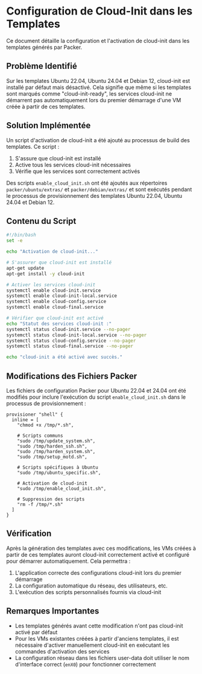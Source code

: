 # Configuration de Cloud-Init dans les Templates

Ce document détaille la configuration et l'activation de cloud-init dans les templates générés par Packer.

## Problème Identifié

Sur les templates Ubuntu 22.04, Ubuntu 24.04 et Debian 12, cloud-init est installé par défaut mais désactivé. Cela signifie que même si les templates sont marqués comme "cloud-init-ready", les services cloud-init ne démarrent pas automatiquement lors du premier démarrage d'une VM créée à partir de ces templates.

## Solution Implémentée

Un script d'activation de cloud-init a été ajouté au processus de build des templates. Ce script :

1. S'assure que cloud-init est installé
2. Active tous les services cloud-init nécessaires
3. Vérifie que les services sont correctement activés

Des scripts `enable_cloud_init.sh` ont été ajoutés aux répertoires `packer/ubuntu/extras/` et `packer/debian/extras/` et sont exécutés pendant le processus de provisionnement des templates Ubuntu 22.04, Ubuntu 24.04 et Debian 12.

## Contenu du Script

```bash
#!/bin/bash
set -e

echo "Activation de cloud-init..."

# S'assurer que cloud-init est installé
apt-get update
apt-get install -y cloud-init

# Activer les services cloud-init
systemctl enable cloud-init.service
systemctl enable cloud-init-local.service
systemctl enable cloud-config.service
systemctl enable cloud-final.service

# Vérifier que cloud-init est activé
echo "Statut des services cloud-init :"
systemctl status cloud-init.service --no-pager
systemctl status cloud-init-local.service --no-pager
systemctl status cloud-config.service --no-pager
systemctl status cloud-final.service --no-pager

echo "cloud-init a été activé avec succès."
```

## Modifications des Fichiers Packer

Les fichiers de configuration Packer pour Ubuntu 22.04 et 24.04 ont été modifiés pour inclure l'exécution du script `enable_cloud_init.sh` dans le processus de provisionnement :

```hcl
provisioner "shell" {
  inline = [
    "chmod +x /tmp/*.sh",

    # Scripts communs
    "sudo /tmp/update_system.sh",
    "sudo /tmp/harden_ssh.sh",
    "sudo /tmp/harden_system.sh",
    "sudo /tmp/setup_motd.sh",
    
    # Scripts spécifiques à Ubuntu
    "sudo /tmp/ubuntu_specific.sh",
    
    # Activation de cloud-init
    "sudo /tmp/enable_cloud_init.sh",

    # Suppression des scripts
    "rm -f /tmp/*.sh"
  ]
}
```

## Vérification

Après la génération des templates avec ces modifications, les VMs créées à partir de ces templates auront cloud-init correctement activé et configuré pour démarrer automatiquement. Cela permettra :

1. L'application correcte des configurations cloud-init lors du premier démarrage
2. La configuration automatique du réseau, des utilisateurs, etc.
3. L'exécution des scripts personnalisés fournis via cloud-init

## Remarques Importantes

- Les templates générés avant cette modification n'ont pas cloud-init activé par défaut
- Pour les VMs existantes créées à partir d'anciens templates, il est nécessaire d'activer manuellement cloud-init en exécutant les commandes d'activation des services
- La configuration réseau dans les fichiers user-data doit utiliser le nom d'interface correct (`enX0`) pour fonctionner correctement
